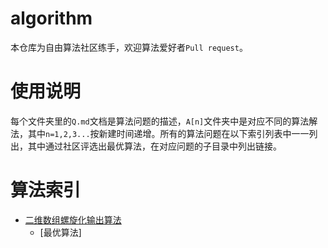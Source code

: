 # algorithm

本仓库为自由算法社区练手，欢迎算法爱好者`Pull request`。

# 使用说明

每个文件夹里的`Q.md`文档是算法问题的描述，`A[n]`文件夹中是对应不同的算法解法，其中`n=1,2,3...`按新建时间递增。所有的算法问题在以下索引列表中一一列出，其中通过社区评选出最优算法，在对应问题的子目录中列出链接。

# 算法索引

* [二维数组螺旋化输出算法](snail_flatten/Q.md)
    * [最优算法]
